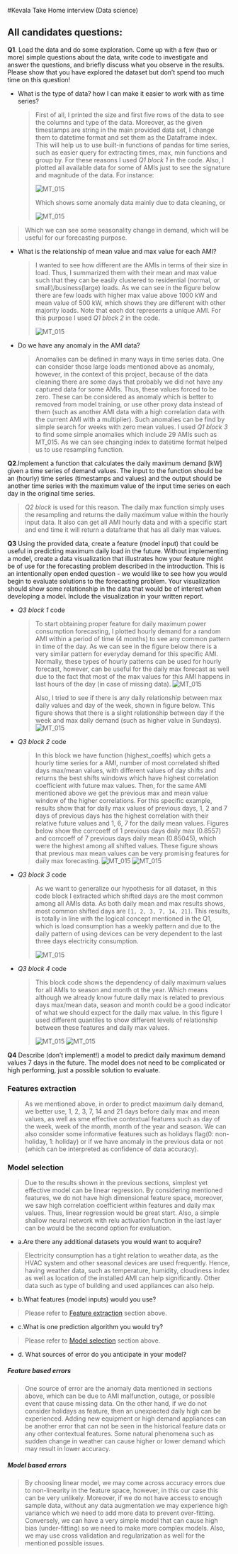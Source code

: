 #Kevala Take Home interview (Data science)

## All candidates questions:
**Q1**. Load the data and do some exploration. Come up with a few (two or more) simple
questions about the data, write code to investigate and answer the questions, and briefly
discuss what you observe in the results. Please show that you have explored the dataset
but don’t spend too much time on this question!

* What is the type of data? how I can make it easier to work with as time series?
    > First of all, I printed the size and first five rows of the data to see the columns and type of the data. 
  > Moreover, as the given timestamps are string in the main provided data set, I change them to datetime format and 
  > set them as the Dataframe index. This will help us to use built-in functions of pandas for time series, such as 
  > easier query for extracting times, max, min functions and group by. For these reasons I used *Q1 block 1* in the code.
  > Also, I plotted all available data for some of AMIs just to see the signature and magnitude of the data. For instance:
  > 
  > ![MT_015](pics/MT_015.png)
  > 
  > Which shows some anomaly data mainly due to data cleaning, or
  > 
  > ![MT_015](pics/MT_020.png)
  > 
> Which we can see some seasonality change in demand, which will be useful for our forecasting purpose.
  

* What is the relationship of mean value and max value for each AMI?
  > I wanted to see how different are the AMIs in terms of their size in load. Thus, I summarized them with their mean
  > and max value such that they can be easily clustered to residential (normal, or small)/business(large) loads. 
  > As we can see in the figure below there are few loads with higher max value above 1000 kW and mean value of 500 kW,
  > which shows they are different with other majority loads. Note that each dot represents a unique AMI.
  > For this purpose I used *Q1 block 2* in the code. 
  > 
  > ![MT_015](pics/max_mean_all.png)
  > 


* Do we have any anomaly in the AMI data?
  >Anomalies can be defined in many ways in time series data. One can consider those large loads mentioned above as anomaly,
  > however, in the context of this project, because of the data cleaning there are some days that probably we did not
  > have any captured data for some AMIs. Thus, these values forced to be zero. These can be considered as anomaly which
  > is better to removed from model training, or use other proxy data instead of them (such as another AMI data with a 
  > high correlation data with the current AMI with a multiplier). Such anomalies can be find by simple search for 
  > weeks with zero mean values. I used  *Q1 block 3* to find some simple anomalies which include 29 AMIs such as MT_015.
  > As we can see changing index to datetime format helped us to use resampling function.



**Q2**.Implement a function that calculates the daily maximum demand [kW] given a time
series of demand values. The input to the function should be an (hourly) time series
(timestamps and values) and the output should be another time series with the maximum
value of the input time series on each day in the original time series.

  >  *Q2 block* is used for this reason. The daily max function simply uses the resampling and returns the daily
  > maximum value within the hourly input data. It also can get all AMI hourly data and with a specific start and end time
  > it will return a dataframe that has all daily max values.
  > 

**Q3** Using the provided data, create a feature (model input) that could be useful in predicting
maximum daily load in the future. Without implementing a model, create a data
visualization that illustrates how your feature might be of use for the forecasting problem
described in the introduction. This is an intentionally open ended question - we would
like to see how you would begin to evaluate solutions to the forecasting problem. Your
visualization should show some relationship in the data that would be of interest when
developing a model. Include the visualization in your written report.

* *Q3 block 1* code 
  
  >To start obtaining proper feature for daily maximum power consumption forecasting, I plotted hourly demand for a random
  > AMI within a period of time (4 months) to see any common pattern in time of the day. As we can see in the figure below
  > there is a very similar pattern for everyday demand for this specific AMI. Normally, these types of hourly patterns 
  > can be used for hourly forecast, however, can be useful for the daily max forecast as well due to the fact that most 
  > of the max values for this AMI happens in last hours of the day (in case of missing data).
  > ![MT_015](pics/pattern.png)
  > 
  > Also, I tried to see if there is any daily relationship between max daily values and day of the week, shown in figure 
  > below. This figure shows that there is a slight relationship between day if the week and max daily demand (such as 
  > higher value in Sundays). 
  > ![MT_015](pics/dailymax.png)


* *Q3 block 2* code 
  
  >In this block we have function (highest_coeffs) which gets a hourly time series for a AMI, number of most correlated
  > shifted days max/mean values, with different values of day shifts and returns the best shifts windows which have highest 
  > correlation coefficient with future max values. Then, for the same AMI mentioned above we get the previous max and
  > mean value window of the higher correlations. For this specific example, results show that for daily max values of previous
  >days, 1, 2 and 7 days of previous days has the highest correlation with their relative future values and 1, 6, 7 for
  > the daily mean values. Figures below show the corrcoeff of 1 previous days daily max (0.8557) and 
  > corrcoeff of 7 previous days daily mean (0.85045), which were the highest among all shifted values.
  > These figure shows that previous max mean values can be very promising features for daily max forecasting.
  > ![MT_015](pics/maxcoeff1.png)
  > ![MT_015](pics/meancoeff7.png)


* *Q3 block 3* code 
  
  >As we want to generalize our hypothesis for all dataset, in this code block I extracted which shifted days are 
  > the most common among all AMIs data. As both daily mean and max results shows, most common shifted days are
  > `[1, 2, 3, 7, 14, 21]`. This results, is totally in line with the logical concept mentioned in the Q1, which is 
  > load consumption has a weekly pattern and due to the daily pattern of using devices can be very dependent to the 
  > last three days electricity consumption.
  > 
  > ![MT_015](pics/allshifteddays.png)


* *Q3 block 4* code 
  
  >This block code shows the dependency of daily maximum values for all AMIs to season and month ot the year. Which means 
  > although we already know future daily max is related to previous days max/mean data, season and month could be a good 
  > indicator of what we should expect for the daily max value. In this figure I used different quantiles to show 
  > different levels of relationship between these features and daily max values.
  > 
  > ![MT_015](pics/months.png)
  > ![MT_015](pics/seasons.png)

**Q4** Describe (don’t implement!) a model to predict daily maximum demand values 7 days in
the future. The model does not need to be complicated or high performing, just a
possible solution to evaluate.

  ### Features extraction
  >As we mentioned above, in order to predict maximum daily demand, we better use, 1, 2, 3, 7, 14 and 21 days before 
  > daily max and mean values, as well as sme effective contextual features such as day of the week, week of the month,
  > month of the year and season. We can also consider some informative features such as holidays flag(0: non-holiday, 
  > 1: holiday) or if we have anomaly in the previous data or not (which can be interpreted as confidence of data accuracy).
  
   ### Model selection
  >Due to the results shown in the previous sections, simplest yet effective model can be linear regression. By considering
  >mentioned features, we do not have high dimensional feature space, moreover, we saw high correlation coefficient within
  > features and daily max values. Thus, linear regression would be great start. Also, a simple shallow neural network 
  > with relu activation function in the last layer can be would be the second option for evaluation.
  
- a.Are there any additional datasets you would want to acquire?
>Electricity consumption has a tight relation to weather data, as the HVAC system and other seasonal devices are used 
> frequently. Hence, having weather data, such as temperature, humidity, cloudiness index as well as location of the 
> installed AMI can help significantly. Other data such as type of building and used appliances can also help.
> 

- b.What features (model inputs) would you use?
>Please refer to [Feature extraction](#features-extraction) section above.

- c.What is one prediction algorithm you would try?
>Please refer to [Model selection](#model-selection) section above.

- d. What sources of error do you anticipate in your model?

##### Feature based errors
>One source of error are the anomaly data mentioned in sections above, which can be due to AMI malfunction, outage, or
> possible event that cause missing data. On the other hand, if we do not consider holidays as feature, then an unexpected 
> daily high can be experienced. Adding new equipment or high demand appliances can be another error that can not be seen 
> in the historical feature data or any other contextual features. Some natural phenomena such as sudden change in weather
> can cause higher or lower demand which may result in lower accuracy. 
> 
 ##### Model based errors
>By choosing linear model, we may come across accuracy errors due to non-linearity in the feature space, however, 
> in this our case this can be very unlikely. Moreover, if we do not have access to enough sample data, without any data
> augmentation we may experience high variance  which we need to add more data to prevent over-fitting. Conversely, 
> we can have a very simple model that can cause high bias (under-fitting) so we need to make more complex models. Also,
> we may use cross validation and regularization as well for the mentioned possible issues.
